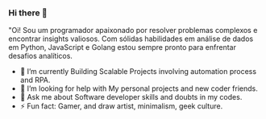 ### Hi there 👋

"Oi! Sou um programador apaixonado por resolver problemas complexos e encontrar insights valiosos. Com sólidas habilidades em análise de dados em Python, JavaScript e Golang estou sempre pronto para enfrentar desafios analíticos.

- 🌱 I’m currently Building Scalable Projects involving automation process and RPA. 
- 🤔 I’m looking for help with My personal projects and new coder friends.
- 💬 Ask me about Software developer skills and doubts in my codes.
- ⚡ Fun fact: Gamer, and draw artist, minimalism, geek culture.
